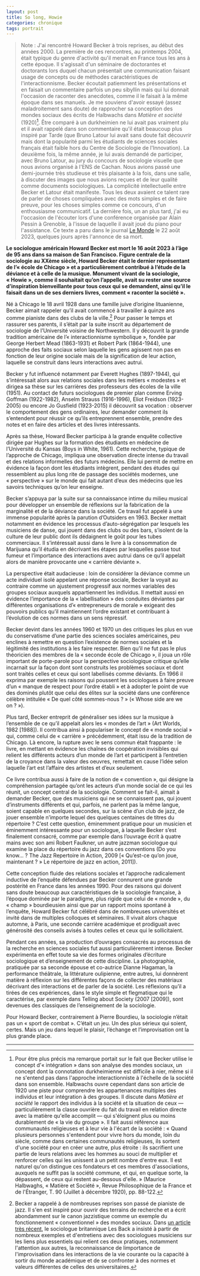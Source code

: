 ```yaml
---
layout: post
title: So long, Howie
categories: chronique
tags: portrait
---
```


> Note : J'ai rencontré Howard Becker à trois reprises, au début des années 2000. La première de ces rencontres, au printemps 2004, était typique du genre d'activité qu'il menait en France tous les ans à cette époque. Il s'agissait d'un séminaire de doctorantes et doctorants lors duquel chacun présentait une communication faisant usage de concepts ou de méthodes caractéristiques de l'interactionnisme. Becker écoutait patiemment les présentations et en faisait un commentaire parfois un peu sibyllin mais qui lui donnait l'occasion de raconter des anecdotes, comme il le faisait à la même époque dans ses manuels. Je me souviens d'avoir essayé (assez maladroitement sans doute) de rapprocher sa conception des mondes sociaux des écrits de Halbwachs dans *Matière et société* (1920)[^1]. Être comparé à un durkheimien ne lui avait pas vraiment plu et il avait rappelé dans son commentaire qu'il était beaucoup plus inspiré par Tarde (que Bruno Latour lui avait sans doute fait découvrir mais dont la popularité parmi les étudiants de sciences sociales français était faible hors du Centre de Sociologie de l'Innovation). La deuxième fois, la même année, je lui avais demandé de participer, avec Bruno Latour, au jury du concours de sociologie visuelle que nous avions organisé à l'ENS de Cachan. Nous avions passé une demi-journée très studieuse et très plaisante à la fois, dans une salle, à discuter des images que nous avions reçues et de leur qualité comme documents sociologiques. La complicité intellectuelle entre Becker et Latour était manifeste. Tous les deux avaient ce talent rare de parler de choses compliquées avec des mots simples et de faire preuve, pour les choses simples comme ce concours, d'un enthousiasme communicatif. La dernière fois, un an plus tard, j'ai eu l'occasion de l'écouter lors d'une conférence organisée par Alain Pessin à Grenoble, à l'issue de laquelle il avait joué du piano pour l'assistance.
> Ce texte a paru dans le journal [Le Monde](https://www.lemonde.fr/disparitions/article/2023/08/22/la-mort-du-sociologue-howard-becker_6186183_3382.html) le 22 août 2023, quelques jours après l'annonce de sa mort.

**Le sociologue américain Howard Becker est mort le 16 août 2023 à l’âge de 95 ans dans sa maison de San Francisco. Figure centrale de la sociologie au XXème siècle, Howard Becker était le dernier représentant de l’« école de Chicago » et a particulièrement contribué à l’étude de la déviance et à celle de la musique. Monument vivant de la sociologie, « Howie », comme il souhaitait qu’on l’appelle, avait su rester une source d’inspiration bienveillante pour tous ceux qui se demandent, ainsi qu’il le faisait dans un de ses derniers livres, comment « raconter la société ».**

Né à Chicago le 18 avril 1928 dans une famille juive d’origine lituanienne, Becker aimait rappeler qu’il avait commencé à travailler à quinze ans comme pianiste dans des clubs de la ville.[^2] Pour passer le temps et rassurer ses parents, il s’était par la suite inscrit au département de sociologie de l’Université voisine de Northwestern. Il y découvrit la grande tradition américaine de l’« interactionnisme symbolique », fondée par George Herbert Mead (1863-1931) et Robert Park (1864-1944), une approche des faits sociaux selon laquelle les gens agissent non pas en fonction de leur origine sociale mais de la signification de leur action, laquelle se construit dans leurs interactions avec autrui.

Becker y fut influencé notamment par Everett Hughes (1897-1944), qui s’intéressait alors aux relations sociales dans les métiers « modestes » et dirigea sa thèse sur les carrières des professeurs des écoles de la ville (1951). Au contact de futurs sociologues de premier plan comme Erving Goffman (1922-1982), Anselm Strauss (1916-1996), Eliot Freidson (1923-2005) ou encore Jo Gusfield (1923-2015) il découvrit sa vocation : observer le comportement des gens ordinaires, leur demander comment ils s’entendent pour réussir ce qu’ils entreprennent ensemble, prendre des notes et en faire des articles et des livres intéressants.

Après sa thèse, Howard Becker participa à la grande enquête collective dirigée par Hughes sur la formation des étudiants en médecine de l’Université du Kansas (Boys in White, 1961). Cette recherche, typique de l’approche de Chicago, impliqua une observation directe intense du travail et des relations informelles des futurs médecins. Elle lui permit de mettre en évidence la façon dont les étudiants intègrent, pendant des études qui ressemblent au plus long rite de passage des sociétés modernes, une « perspective » sur le monde qui fait autant d’eux des médecins que les savoirs techniques qu’on leur enseigne.

Becker s’appuya par la suite sur sa connaissance intime du milieu musical pour développer un ensemble de réflexions sur la fabrication de la marginalité et de la déviance dans la société. Ce travail fut appelé à une immense popularité après la parution d’Outsiders en 1963. Becker mettait notamment en évidence les processus d’auto-ségrégation par lesquels les musiciens de danse, qui jouent dans des clubs ou des bars, s’isolent de la culture de leur public dont ils dédaignent le goût pour les tubes commerciaux. Il s’intéressait aussi dans le livre à la consommation de Marijuana qu’il étudia en décrivant les étapes par lesquelles passe tout fumeur et l’importance des interactions avec autrui dans ce qu’il appelait alors de manière provocante une « carrière déviante ».

La perspective était audacieuse : loin de considérer la déviance comme un acte individuel isolé appelant une réponse sociale, Becker la voyait au contraire comme un ajustement progressif aux normes variables des groupes sociaux auxquels appartiennent les individus. Il mettait aussi en évidence l’importance de la « labellisation » des conduites déviantes par différentes organisations d’« entrepreneurs de morale » exigeant des pouvoirs publics qu’il maintiennent l’ordre existant et contribuant à l’évolution de ces normes dans un sens répressif.

Becker devint dans les années 1960 et 1970 un des critiques les plus en vue du conservatisme d’une partie des sciences sociales américaines, peu enclines à remettre en question l’existence de normes sociales et la légitimité des institutions à les faire respecter. Bien qu’il ne fut pas le plus théoricien des membres de la « seconde école de Chicago », il joua un rôle important de porte-parole pour la perspective sociologique critique qu’elle incarnait sur la façon dont sont construits les problèmes sociaux et dont sont traités celles et ceux qui sont labellisés comme déviants. En 1966 il exprima par exemple les raisons qui poussent les sociologues à faire preuve d’un « manque de respect pour l’ordre établi » et à adopter le point de vue des dominés plutôt que celui des élites sur la société dans une conférence célèbre intitulée « De quel côté sommes-nous ? » (« Whose side are we on ? »).

Plus tard, Becker entreprit de généraliser ses idées sur la musique à l’ensemble de ce qu’il appelait alors les « mondes de l’art » (Art Worlds, 1982 [1988]). Il contribua ainsi à populariser le concept de « monde social » qui, comme celui de « carrière » précédemment, était issu de la tradition de Chicago. Là encore, la rupture avec le sens commun était frappante : le livre, en mettant en évidence les chaînes de coopération invisibles qui relient les différents acteurs d’un monde de l’art et participent à l’entretien de la croyance dans la valeur des oeuvres, remettait en cause l’idée selon laquelle l’art est l’affaire des artistes et d’eux seulement.

Ce livre contribua aussi à faire de la notion de « convention », qui désigne la compréhension partagée qu’ont les acteurs d’un monde social de ce qui les réunit, un concept central de la sociologie. Comment se fait-il, aimait à demander Becker, que des musiciens qui ne se connaissent pas, qui jouent d’instruments différents et qui, parfois, ne parlent pas la même langue, soient capable en quelques secondes, sur la scène d’un club de jazz, de jouer ensemble n’importe lequel des quelques centaines de titres du répertoire ? C’est cette question, éminemment pratique pour un musicien et éminemment intéressante pour un sociologue, à laquelle Becker s’est finalement consacré, comme par exemple dans l’ouvrage écrit à quatre mains avec son ami Robert Faulkner, un autre jazzman sociologue qui examine la place du répertoire du jazz dans ces conventions (Do you know… ? The Jazz Repertoire in Action, 2009 [« Qu’est-ce qu’on joue, maintenant ? » Le répertoire de jazz en action, 2011]). 

Cette conception fluide des relations sociales et l’approche radicalement inductive de l’enquête défendues par Becker connurent une grande postérité en France dans les années 1990. Pour des raisons qui doivent sans doute beaucoup aux caractéristiques de la sociologie française, à l’époque dominée par le paradigme, plus rigide que celui de « monde », du « champ » bourdieusien ainsi que par un rapport moins spontané à l’enquête, Howard Becker fut célébré dans de nombreuses universités et invité dans de multiples colloques et séminaires. Il vivait alors chaque automne, à Paris, une seconde carrière académique et prodiguait avec générosité des conseils avisés à toutes celles et ceux qui le sollicitaient.

Pendant ces années, sa production d’ouvrages consacrés au processus de la recherche en sciences sociales fut aussi particulièrement intense. Becker expérimenta en effet toute sa vie des formes originales d’écriture sociologique et d’enseignement de cette discipline. La photographie, pratiquée par sa seconde épouse et co-autrice Dianne Hagaman, la performance théâtrale, la littérature oulipienne, entre autres, lui donnèrent matière à réflexion sur les différentes façons de collecter des matériaux décrivant des interactions et de parler de la société. Les réflexions qu’il a tirées de ces expériences, dans le style simple et flegmatique qui le caractérise, par exemple dans Telling about Society (2007 [2009]), sont devenues des classiques de l’enseignement de la sociologie.

Pour Howard Becker, contrairement à Pierre Bourdieu, la sociologie n’était pas un « sport de combat ». C’était un jeu. Un des plus sérieux qui soient, certes. Mais un jeu dans lequel le plaisir, l’échange et l’improvisation ont la plus grande place.


---

[^1]: Pour être plus précis ma remarque portait sur le fait que Becker utilise le concept d'« intégration » dans son analyse des mondes sociaux, un concept dont la connotation durkheimienne est difficile à nier, même si il ne s'entend pas dans l'approche interactionniste à l'échelle de la société dans son ensemble. Halbwachs ouvre cependant dans son article de 1920 une piste pour comprendre les appartenances multiples des individus et leur intégration à des groupes. Il discute dans *Matière et société* le rapport des individus à la société et la situation de ceux — particulièrement la classe ouvrière du fait du travail en relation directe avec la matière qu'elle accomplit — qui s'éloignent plus ou moins durablement de « la vie du groupe ». Il fait aussi référence aux communautés religieuses et à leur vie à l'écart de la société : « Quand plusieurs personnes s'entendent pour vivre hors du monde, loin du siècle, comme dans certaines communautés religieuses, ils sortent d'une société pour en créer une autre, plus étroite : ils sacrifient une partie de leurs relations avec les hommes au souci de multiplier et renforcer celles qui les unissent à un petit nombre d'entre eux. Il est naturel qu'on distingue ces fondateurs et ces membres d'associations, auxquels ne suffit pas la société commune, et qui, en quelque sorte, la dépassent, de ceux qui restent au-dessous d'elle. » (Maurice Halbwaghs, « Matière et Société », Revue Philosophique de la France et de l'Étranger, T. 90 (Juillet à décembre 1920), pp. 88-122.
[^2]: Becker a rappelé à de nombreuses reprises son passé de pianiste de jazz. Il s'en est inspiré pour ouvrir des terrains de recherche et a écrit abondamment sur le canon jazzistique comme un exemple du fonctionnement « conventionnel » des mondes sociaux. Dans [un article très récent](https://www.tandfonline.com/doi/full/10.1080/1070289X.2023.2268969), le sociologue britannique Les Back a insisté à partir de nombreux exemples et d'entretiens avec des sociologues musiciens sur les liens plus essentiels qui relient ces deux pratiques, notamment l'attention aux autres, la reconnaissance de limportance de l'improvisation dans les interactions de la vie courante ou la capacité à sortir du monde académique et de se confronter à des normes et valeurs différentes de celles des universitaires.
